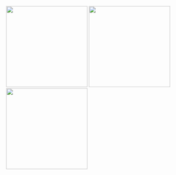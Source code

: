 <img width="220" src="https://github.com/user-attachments/assets/7fc9cf14-7562-400c-989f-1a6dbbdacb60" />
<img width="220" src="https://github.com/user-attachments/assets/b605a7e2-bafb-456b-8b26-d5fc9a3910ac" />
<img width="220" src="https://github.com/user-attachments/assets/ef381fb6-4b9c-4ca5-84e4-4427a00feb49" />
